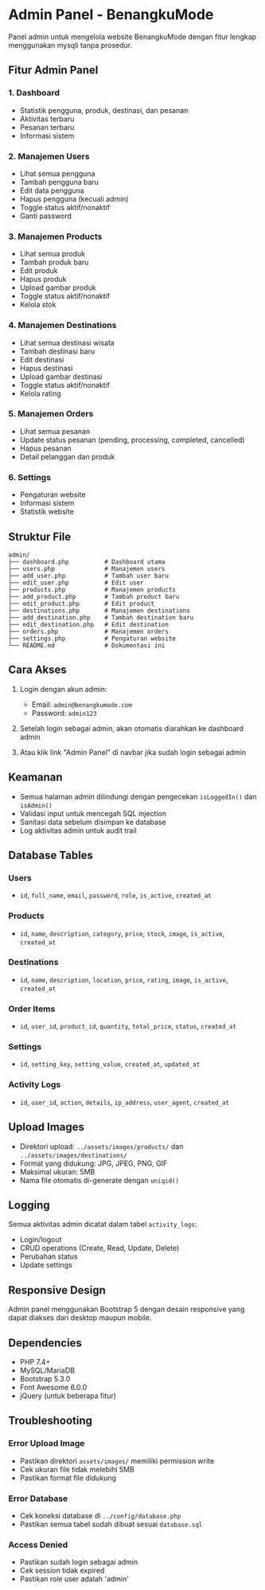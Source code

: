 # Admin Panel - BenangkuMode

Panel admin untuk mengelola website BenangkuMode dengan fitur lengkap menggunakan mysqli tanpa prosedur.

## Fitur Admin Panel

### 1. Dashboard
- Statistik pengguna, produk, destinasi, dan pesanan
- Aktivitas terbaru
- Pesanan terbaru
- Informasi sistem

### 2. Manajemen Users
- Lihat semua pengguna
- Tambah pengguna baru
- Edit data pengguna
- Hapus pengguna (kecuali admin)
- Toggle status aktif/nonaktif
- Ganti password

### 3. Manajemen Products
- Lihat semua produk
- Tambah produk baru
- Edit produk
- Hapus produk
- Upload gambar produk
- Toggle status aktif/nonaktif
- Kelola stok

### 4. Manajemen Destinations
- Lihat semua destinasi wisata
- Tambah destinasi baru
- Edit destinasi
- Hapus destinasi
- Upload gambar destinasi
- Toggle status aktif/nonaktif
- Kelola rating

### 5. Manajemen Orders
- Lihat semua pesanan
- Update status pesanan (pending, processing, completed, cancelled)
- Hapus pesanan
- Detail pelanggan dan produk

### 6. Settings
- Pengaturan website
- Informasi sistem
- Statistik website

## Struktur File

```
admin/
├── dashboard.php          # Dashboard utama
├── users.php              # Manajemen users
├── add_user.php           # Tambah user baru
├── edit_user.php          # Edit user
├── products.php           # Manajemen products
├── add_product.php        # Tambah product baru
├── edit_product.php       # Edit product
├── destinations.php       # Manajemen destinations
├── add_destination.php    # Tambah destination baru
├── edit_destination.php   # Edit destination
├── orders.php             # Manajemen orders
├── settings.php           # Pengaturan website
└── README.md              # Dokumentasi ini
```

## Cara Akses

1. Login dengan akun admin:
   - Email: `admin@benangkumode.com`
   - Password: `admin123`

2. Setelah login sebagai admin, akan otomatis diarahkan ke dashboard admin

3. Atau klik link "Admin Panel" di navbar jika sudah login sebagai admin

## Keamanan

- Semua halaman admin dilindungi dengan pengecekan `isLoggedIn()` dan `isAdmin()`
- Validasi input untuk mencegah SQL injection
- Sanitasi data sebelum disimpan ke database
- Log aktivitas admin untuk audit trail

## Database Tables

### Users
- `id`, `full_name`, `email`, `password`, `role`, `is_active`, `created_at`

### Products
- `id`, `name`, `description`, `category`, `price`, `stock`, `image`, `is_active`, `created_at`

### Destinations
- `id`, `name`, `description`, `location`, `price`, `rating`, `image`, `is_active`, `created_at`

### Order Items
- `id`, `user_id`, `product_id`, `quantity`, `total_price`, `status`, `created_at`

### Settings
- `id`, `setting_key`, `setting_value`, `created_at`, `updated_at`

### Activity Logs
- `id`, `user_id`, `action`, `details`, `ip_address`, `user_agent`, `created_at`

## Upload Images

- Direktori upload: `../assets/images/products/` dan `../assets/images/destinations/`
- Format yang didukung: JPG, JPEG, PNG, GIF
- Maksimal ukuran: 5MB
- Nama file otomatis di-generate dengan `uniqid()`

## Logging

Semua aktivitas admin dicatat dalam tabel `activity_logs`:
- Login/logout
- CRUD operations (Create, Read, Update, Delete)
- Perubahan status
- Update settings

## Responsive Design

Admin panel menggunakan Bootstrap 5 dengan desain responsive yang dapat diakses dari desktop maupun mobile.

## Dependencies

- PHP 7.4+
- MySQL/MariaDB
- Bootstrap 5.3.0
- Font Awesome 6.0.0
- jQuery (untuk beberapa fitur)

## Troubleshooting

### Error Upload Image
- Pastikan direktori `assets/images/` memiliki permission write
- Cek ukuran file tidak melebihi 5MB
- Pastikan format file didukung

### Error Database
- Cek koneksi database di `../config/database.php`
- Pastikan semua tabel sudah dibuat sesuai `database.sql`

### Access Denied
- Pastikan sudah login sebagai admin
- Cek session tidak expired
- Pastikan role user adalah 'admin' 